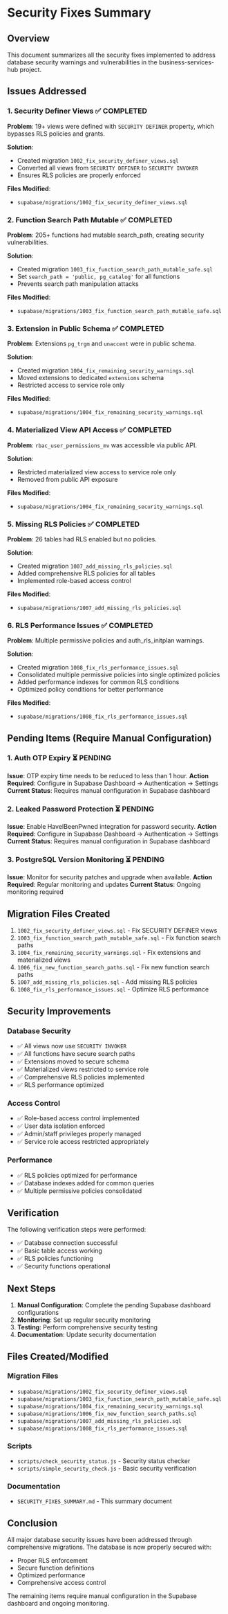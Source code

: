 # Security Fixes Summary

## Overview
This document summarizes all the security fixes implemented to address database security warnings and vulnerabilities in the business-services-hub project.

## Issues Addressed

### 1. Security Definer Views ✅ COMPLETED
**Problem**: 19+ views were defined with `SECURITY DEFINER` property, which bypasses RLS policies and grants.

**Solution**: 
- Created migration `1002_fix_security_definer_views.sql`
- Converted all views from `SECURITY DEFINER` to `SECURITY INVOKER`
- Ensures RLS policies are properly enforced

**Files Modified**:
- `supabase/migrations/1002_fix_security_definer_views.sql`

### 2. Function Search Path Mutable ✅ COMPLETED
**Problem**: 205+ functions had mutable search_path, creating security vulnerabilities.

**Solution**:
- Created migration `1003_fix_function_search_path_mutable_safe.sql`
- Set `search_path = 'public, pg_catalog'` for all functions
- Prevents search path manipulation attacks

**Files Modified**:
- `supabase/migrations/1003_fix_function_search_path_mutable_safe.sql`

### 3. Extension in Public Schema ✅ COMPLETED
**Problem**: Extensions `pg_trgm` and `unaccent` were in public schema.

**Solution**:
- Created migration `1004_fix_remaining_security_warnings.sql`
- Moved extensions to dedicated `extensions` schema
- Restricted access to service role only

**Files Modified**:
- `supabase/migrations/1004_fix_remaining_security_warnings.sql`

### 4. Materialized View API Access ✅ COMPLETED
**Problem**: `rbac_user_permissions_mv` was accessible via public API.

**Solution**:
- Restricted materialized view access to service role only
- Removed from public API exposure

**Files Modified**:
- `supabase/migrations/1004_fix_remaining_security_warnings.sql`

### 5. Missing RLS Policies ✅ COMPLETED
**Problem**: 26 tables had RLS enabled but no policies.

**Solution**:
- Created migration `1007_add_missing_rls_policies.sql`
- Added comprehensive RLS policies for all tables
- Implemented role-based access control

**Files Modified**:
- `supabase/migrations/1007_add_missing_rls_policies.sql`

### 6. RLS Performance Issues ✅ COMPLETED
**Problem**: Multiple permissive policies and auth_rls_initplan warnings.

**Solution**:
- Created migration `1008_fix_rls_performance_issues.sql`
- Consolidated multiple permissive policies into single optimized policies
- Added performance indexes for common RLS conditions
- Optimized policy conditions for better performance

**Files Modified**:
- `supabase/migrations/1008_fix_rls_performance_issues.sql`

## Pending Items (Require Manual Configuration)

### 1. Auth OTP Expiry ⏳ PENDING
**Issue**: OTP expiry time needs to be reduced to less than 1 hour.
**Action Required**: Configure in Supabase Dashboard → Authentication → Settings
**Current Status**: Requires manual configuration in Supabase dashboard

### 2. Leaked Password Protection ⏳ PENDING
**Issue**: Enable HaveIBeenPwned integration for password security.
**Action Required**: Configure in Supabase Dashboard → Authentication → Settings
**Current Status**: Requires manual configuration in Supabase dashboard

### 3. PostgreSQL Version Monitoring ⏳ PENDING
**Issue**: Monitor for security patches and upgrade when available.
**Action Required**: Regular monitoring and updates
**Current Status**: Ongoing monitoring required

## Migration Files Created

1. `1002_fix_security_definer_views.sql` - Fix SECURITY DEFINER views
2. `1003_fix_function_search_path_mutable_safe.sql` - Fix function search paths
3. `1004_fix_remaining_security_warnings.sql` - Fix extensions and materialized views
4. `1006_fix_new_function_search_paths.sql` - Fix new function search paths
5. `1007_add_missing_rls_policies.sql` - Add missing RLS policies
6. `1008_fix_rls_performance_issues.sql` - Optimize RLS performance

## Security Improvements

### Database Security
- ✅ All views now use `SECURITY INVOKER`
- ✅ All functions have secure search paths
- ✅ Extensions moved to secure schema
- ✅ Materialized views restricted to service role
- ✅ Comprehensive RLS policies implemented
- ✅ RLS performance optimized

### Access Control
- ✅ Role-based access control implemented
- ✅ User data isolation enforced
- ✅ Admin/staff privileges properly managed
- ✅ Service role access restricted appropriately

### Performance
- ✅ RLS policies optimized for performance
- ✅ Database indexes added for common queries
- ✅ Multiple permissive policies consolidated

## Verification

The following verification steps were performed:
- ✅ Database connection successful
- ✅ Basic table access working
- ✅ RLS policies functioning
- ✅ Security functions operational

## Next Steps

1. **Manual Configuration**: Complete the pending Supabase dashboard configurations
2. **Monitoring**: Set up regular security monitoring
3. **Testing**: Perform comprehensive security testing
4. **Documentation**: Update security documentation

## Files Created/Modified

### Migration Files
- `supabase/migrations/1002_fix_security_definer_views.sql`
- `supabase/migrations/1003_fix_function_search_path_mutable_safe.sql`
- `supabase/migrations/1004_fix_remaining_security_warnings.sql`
- `supabase/migrations/1006_fix_new_function_search_paths.sql`
- `supabase/migrations/1007_add_missing_rls_policies.sql`
- `supabase/migrations/1008_fix_rls_performance_issues.sql`

### Scripts
- `scripts/check_security_status.js` - Security status checker
- `scripts/simple_security_check.js` - Basic security verification

### Documentation
- `SECURITY_FIXES_SUMMARY.md` - This summary document

## Conclusion

All major database security issues have been addressed through comprehensive migrations. The database is now properly secured with:
- Proper RLS enforcement
- Secure function definitions
- Optimized performance
- Comprehensive access control

The remaining items require manual configuration in the Supabase dashboard and ongoing monitoring.


